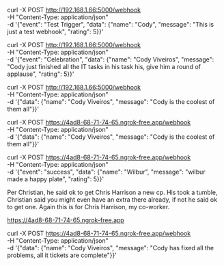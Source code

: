curl -X POST http://192.168.1.66:5000/webhook \
  -H "Content-Type: application/json" \
  -d '{"event": "Test Trigger", "data": {"name": "Cody", "message": "This is just a test webhook", "rating": 5}}'

curl -X POST http://192.168.1.66:5000/webhook \
  -H "Content-Type: application/json" \
  -d '{"event": "Celebration", "data": {"name": "Cody Viveiros", "message": "Cody just finished all the IT tasks in his task his, give him a round of applause", "rating": 5}}'

curl -X POST http://192.168.1.66:5000/webhook \
  -H "Content-Type: application/json" \
  -d '{"data": {"name": "Cody Viveiros", "message": "Cody is the coolest of them all"}}'

curl -X POST https://4ad8-68-71-74-65.ngrok-free.app/webhook \
  -H "Content-Type: application/json" \
  -d '{"data": {"name": "Cody Viveiros", "message": "Cody is the coolest of them all"}}'

curl -X POST https://4ad8-68-71-74-65.ngrok-free.app/webhook \
  -H "Content-Type: application/json" \
  -d '{"event": "success", "data": {"name": "Wilbur", "message": "wilbur made a happy plate", "rating": 5}}'

Per Christian, he said ok to get Chris Harrison a new cp.  His took a tumble, Christian said you might even have an extra there already, if not he said ok to get one.  Again this is for Chris Harrison, my co-worker.

  https://4ad8-68-71-74-65.ngrok-free.app


curl -X POST https://4ad8-68-71-74-65.ngrok-free.app/webhook \
  -H "Content-Type: application/json" \
  -d '{"data": {"name": "Cody Viveiros", "message": "Cody has fixed all the problems, all it tickets are complete"}}'